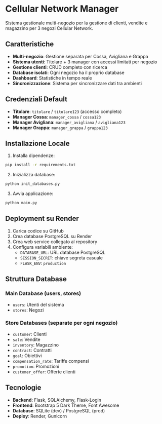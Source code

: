 # Cellular Network Manager

Sistema gestionale multi-negozio per la gestione di clienti, vendite e magazzino per 3 negozi Cellular Network.

## Caratteristiche

- **Multi-negozio**: Gestione separata per Cossa, Avigliana e Grappa
- **Sistema utenti**: Titolare + 3 manager con accessi limitati per negozio
- **Gestione clienti**: CRUD completo con ricerca
- **Database isolati**: Ogni negozio ha il proprio database
- **Dashboard**: Statistiche in tempo reale
- **Sincronizzazione**: Sistema per sincronizzare dati tra ambienti

## Credenziali Default

- **Titolare**: `titolare` / `titolare123` (accesso completo)
- **Manager Cossa**: `manager_cossa` / `cossa123`
- **Manager Avigliana**: `manager_avigliana` / `avigliana123`
- **Manager Grappa**: `manager_grappa` / `grappa123`

## Installazione Locale

1. Installa dipendenze:
```bash
pip install -r requirements.txt
```

2. Inizializza database:
```bash
python init_databases.py
```

3. Avvia applicazione:
```bash
python main.py
```

## Deployment su Render

1. Carica codice su GitHub
2. Crea database PostgreSQL su Render
3. Crea web service collegato al repository
4. Configura variabili ambiente:
   - `DATABASE_URL`: URL database PostgreSQL
   - `SESSION_SECRET`: chiave segreta casuale
   - `FLASK_ENV`: `production`

## Struttura Database

### Main Database (users, stores)
- `users`: Utenti del sistema
- `stores`: Negozi

### Store Databases (separate per ogni negozio)
- `customer`: Clienti
- `sale`: Vendite
- `inventory`: Magazzino
- `contract`: Contratti
- `goal`: Obiettivi
- `compensation_rate`: Tariffe compensi
- `promotion`: Promozioni
- `customer_offer`: Offerte clienti

## Tecnologie

- **Backend**: Flask, SQLAlchemy, Flask-Login
- **Frontend**: Bootstrap 5 Dark Theme, Font Awesome
- **Database**: SQLite (dev) / PostgreSQL (prod)
- **Deploy**: Render, Gunicorn